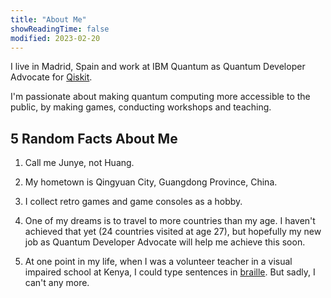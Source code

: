 ```yaml
---
title: "About Me"
showReadingTime: false
modified: 2023-02-20
---
```


I live in Madrid, Spain and work at IBM Quantum as Quantum Developer Advocate for [Qiskit](https://qiskit.org/).

I'm passionate about making quantum computing more accessible to the public, by making games, conducting workshops and teaching.

## 5 Random Facts About Me

1. Call me Junye, not Huang.

1. My hometown is Qingyuan City, Guangdong Province, China.

1. I collect retro games and game consoles as a hobby.

1. One of my dreams is to travel to more countries than my age. I haven't achieved that yet (24 countries visited at age 27), but hopefully my new job as Quantum Developer Advocate will help me achieve this soon.

1. At one point in my life, when I was a volunteer teacher in a visual impaired school at Kenya, I could type sentences in [braille](https://en.wikipedia.org/wiki/Braille). But sadly, I can't any more.
